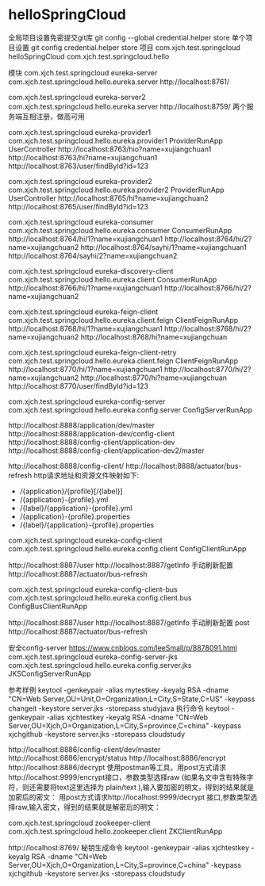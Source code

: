 # helloSpringCloud
全局项目设置免密提交git库
git config --global credential.helper store
单个项目设置
git config credential.helper store
项目
<groupId>com.xjch.test.springcloud</groupId>
<artifactId>helloSpringCloud</artifactId>
com.xjch.test.springcloud.hello

模块
<groupId>com.xjch.test.springcloud</groupId>
<artifactId>eureka-server</artifactId>
com.xjch.test.springcloud.hello.eureka.server
http://localhost:8761/

<groupId>com.xjch.test.springcloud</groupId>
<artifactId>eureka-server2</artifactId>
com.xjch.test.springcloud.hello.eureka.server
http://localhost:8759/
两个服务端互相注册，做高可用


<groupId>com.xjch.test.springcloud</groupId>
<artifactId>eureka-provider1</artifactId>
com.xjch.test.springcloud.hello.eureka.provider1
ProviderRunApp
UserController 
http://localhost:8763/hio?name=xujiangchuan1
http://localhost:8763/hi?name=xujiangchuan1
http://localhost:8763/user/findById?id=123

<groupId>com.xjch.test.springcloud</groupId>
<artifactId>eureka-provider2</artifactId>
com.xjch.test.springcloud.hello.eureka.provider2
ProviderRunApp
UserController 
http://localhost:8765/hi?name=xujiangchuan2
http://localhost:8765/user/findById?id=123

<groupId>com.xjch.test.springcloud</groupId>
<artifactId>eureka-consumer</artifactId>
com.xjch.test.springcloud.hello.eureka.consumer
ConsumerRunApp
http://localhost:8764/hi/1?name=xujiangchuan1
http://localhost:8764/hi/2?name=xujiangchuan2
http://localhost:8764/sayhi/1?name=xujiangchuan1
http://localhost:8764/sayhi/2?name=xujiangchuan2

<groupId>com.xjch.test.springcloud</groupId>
<artifactId>eureka-discovery-client</artifactId>
com.xjch.test.springcloud.hello.eureka.client
ConsumerRunApp
http://localhost:8766/hi/1?name=xujiangchuan1
http://localhost:8766/hi/2?name=xujiangchuan2

<groupId>com.xjch.test.springcloud</groupId>
<artifactId>eureka-feign-client</artifactId>
com.xjch.test.springcloud.hello.eureka.client.feign
ClientFeignRunApp
http://localhost:8768/hi/1?name=xujiangchuan1
http://localhost:8768/hi/2?name=xujiangchuan2
http://localhost:8768/hi?name=xujiangchuan

<groupId>com.xjch.test.springcloud</groupId>
<artifactId>eureka-feign-client-retry</artifactId>
com.xjch.test.springcloud.hello.eureka.client.feign
ClientFeignRunApp
http://localhost:8770/hi/1?name=xujiangchuan1
http://localhost:8770/hi/2?name=xujiangchuan2
http://localhost:8770/hi?name=xujiangchuan
http://localhost:8770/user/findById?id=123


<groupId>com.xjch.test.springcloud</groupId>
<artifactId>eureka-config-server</artifactId>
com.xjch.test.springcloud.hello.eureka.config.server
ConfigServerRunApp

http://localhost:8888/application/dev/master
http://localhost:8888/application-dev/config-client
http://localhost:8888/config-client/application-dev
http://localhost:8888/config-client/application-dev2/master

http://localhost:8888/config-client/
http://localhost:8888/actuator/bus-refresh
http请求地址和资源文件映射如下: 
* /{application}/{profile}[/{label}] 
* /{application}-{profile}.yml 
* /{label}/{application}-{profile}.yml 
* /{application}-{profile}.properties 
* /{label}/{application}-{profile}.properties


<groupId>com.xjch.test.springcloud</groupId>
<artifactId>eureka-config-client</artifactId>
com.xjch.test.springcloud.hello.eureka.config.client
ConfigClientRunApp

http://localhost:8887/user 
http://localhost:8887/getInfo 
手动刷新配置
http://localhost:8887/actuator/bus-refresh

<groupId>com.xjch.test.springcloud</groupId>
<artifactId>eureka-config-client-bus</artifactId>
com.xjch.test.springcloud.hello.eureka.config.client.bus
ConfigBusClientRunApp

http://localhost:8887/user 
http://localhost:8887/getInfo 
手动刷新配置
post http://localhost:8887/actuator/bus-refresh


安全config-server
https://www.cnblogs.com/leeSmall/p/8878091.html
<groupId>com.xjch.test.springcloud</groupId>
<artifactId>eureka-config-server-jks</artifactId>
com.xjch.test.springcloud.hello.eureka.config.server.jks
JKSConfigServerRunApp

参考样例
keytool -genkeypair -alias mytestkey -keyalg RSA -dname "CN=Web Server,OU=Unit,O=Organization,L=City,S=State,C=US" -keypass changeit -keystore server.jks -storepass studyjava
执行命令
keytool -genkeypair -alias xjchtestkey -keyalg RSA -dname "CN=Web Server,OU=Xjch,O=Organization,L=City,S=province,C=china" -keypass xjchgithub -keystore server.jks -storepass cloudstudy

http://localhost:8886/config-client/dev/master
http://localhost:8886/encrypt/status
http://localhost:8886/encrypt
http://localhost:8886/decrypt
使用postman等工具，用post方式请求http://localhost:9999/encrypt接口，参数类型选择raw
(如果名文中含有特殊字符，则还需要将text这里选择为 plain/text ),输入要加密的明文，得到的结果就是加密后的密文：
用post方式请求http://localhost:9999/decrypt 接口,参数类型选择raw,输入密文，得到的结果就是解密后的明文：

<groupId>com.xjch.test.springcloud</groupId>
<artifactId>zookeeper-client</artifactId>
com.xjch.test.springcloud.hello.zookeeper.client
ZKClientRunApp

http://localhost:8769/
秘钥生成命令
keytool -genkeypair -alias xjchtestkey -keyalg RSA -dname "CN=Web Server,OU=Xjch,O=Organization,L=City,S=province,C=china" -keypass xjchgithub -keystore server.jks -storepass cloudstudy

